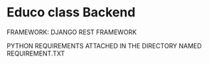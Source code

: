 # Educo class Backend

FRAMEWORK: DJANGO REST FRAMEWORK

PYTHON REQUIREMENTS ATTACHED IN THE DIRECTORY NAMED REQUIREMENT.TXT

